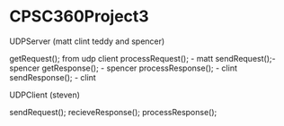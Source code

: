 CPSC360Project3
==============


UDPServer (matt clint teddy and spencer)

getRequest(); from udp client
processRequest(); - matt
sendRequest();- spencer
getResponse(); - spencer
processResponse(); - clint
sendResponse(); - clint

UDPClient (steven)

sendRequest();
recieveResponse();
processResponse();
